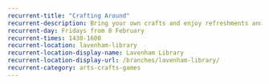 ```yaml
---
recurrent-title: "Crafting Around"
recurrent-description: Bring your own crafts and enjoy refreshments and chatting to others.
recurrent-day: Fridays from 8 February
recurrent-times: 1430-1600
recurrent-location: lavenham-library
recurrent-location-display-name: Lavenham Library
recurrent-location-display-url: /branches/lavenham-library/
recurrent-category: arts-crafts-games
---
```

